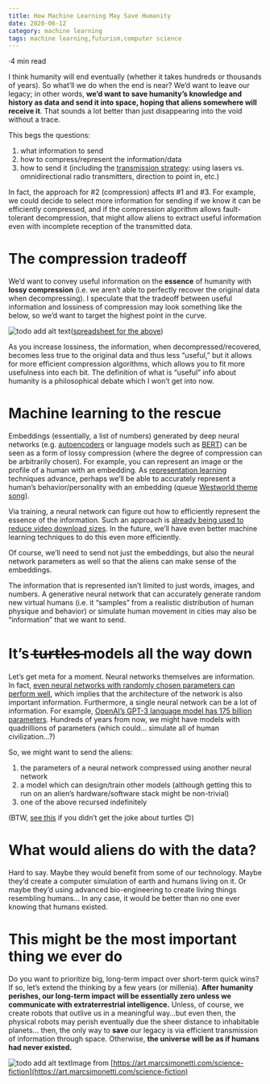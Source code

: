 ```yaml
---
title: How Machine Learning May Save Humanity
date: 2020-06-12
category: machine learning
tags: machine learning,futurism,computer science
---
```


·4 min read


I think humanity will end eventually (whether it takes hundreds or thousands of years). So what’ll we do when the end is near? We’d want to leave our legacy; in other words, **we’d want to save humanity’s knowledge and history as data and send it into space, hoping that aliens somewhere will receive it**. That sounds a lot better than just disappearing into the void without a trace.

This begs the questions:

1.  what information to send
2.  how to compress/represent the information/data
3.  how to send it (including the [transmission strategy](https://arxiv.org/pdf/1101.4968.pdf): using lasers vs. omnidirectional radio transmitters, direction to point in, etc.)

In fact, the approach for #2 (compression) affects #1 and #3. For example, we could decide to select more information for sending if we know it can be efficiently compressed, and if the compression algorithm allows fault-tolerant decompression, that might allow aliens to extract useful information even with incomplete reception of the transmitted data.

The compression tradeoff
========================

We’d want to convey useful information on the **essence** of humanity with **lossy compression** (i.e. we aren’t able to perfectly recover the original data when decompressing). I speculate that the tradeoff between useful information and lossiness of compression may look something like the below, so we’d want to target the highest point in the curve.

![todo add alt text](https://miro.medium.com/max/20000/1*peVnP6QaPft--FpKzvLveA.png)([spreadsheet for the above](https://docs.google.com/spreadsheets/d/1bvpLlxeYF_njHC4oPDhXIgC7bGO5ZLejPPKl9OxFGTw/edit#gid=0))

As you increase lossiness, the information, when decompressed/recovered, becomes less true to the original data and thus less “useful,” but it allows for more efficient compression algorithms, which allows you to fit more usefulness into each bit. The definition of what is “useful” info about humanity is a philosophical debate which I won’t get into now.

Machine learning to the rescue
==============================

Embeddings (essentially, a list of numbers) generated by deep neural networks (e.g. [autoencoders](https://medium.com/@peacej2/generating-fake-k-pop-faces-part-1-6202dc27f0eb) or language models such as [BERT](http://jalammar.github.io/illustrated-bert/)) can be seen as a form of lossy compression (where the degree of compression can be arbitrarily chosen). For example, you can represent an image or the profile of a human with an embedding. As [representation learning](https://arxiv.org/abs/1206.5538) techniques advance, perhaps we’ll be able to accurately represent a human’s behavior/personality with an embedding (queue [Westworld theme song](https://www.youtube.com/watch?v=rYelEUVQ50g)).

Via training, a neural network can figure out how to efficiently represent the essence of the information. Such an approach is [already being used to reduce video download sizes](https://www.forbes.com/sites/nvidia/2019/02/11/accelerating-the-internet-with-ai-based-media-compression/#1a6508107760). In the future, we’ll have even better machine learning techniques to do this even more efficiently.

Of course, we’ll need to send not just the embeddings, but also the neural network parameters as well so that the aliens can make sense of the embeddings.

The information that is represented isn’t limited to just words, images, and numbers. A generative neural network that can accurately generate random new virtual humans (i.e. it “samples” from a realistic distribution of human physique and behavior) or simulate human movement in cities may also be “information” that we want to send.

It’s t̶u̶r̶t̶l̶e̶s̶ models all the way down
===========================================

Let’s get meta for a moment. Neural networks themselves are information. In fact, [even neural networks with randomly chosen parameters can perform well](https://arxiv.org/abs/1906.04358), which implies that the architecture of the network is also important information. Furthermore, a single neural network can be a lot of information. For example, [OpenAI’s GPT-3 language model has 175 billion parameters](https://medium.com/@Synced/openai-unveils-175-billion-parameter-gpt-3-language-model-3d3f453124cd). Hundreds of years from now, we might have models with quadrillions of parameters (which could… simulate all of human civilization…?)

So, we might want to send the aliens:

1.  the parameters of a neural network compressed using another neural network
2.  a model which can design/train other models (although getting this to run on an alien’s hardware/software stack might be non-trivial)
3.  one of the above recursed indefinitely

(BTW, [see this](https://en.wikipedia.org/wiki/Turtles_all_the_way_down) if you didn’t get the joke about turtles 😊)

What would aliens do with the data?
===================================

Hard to say. Maybe they would benefit from some of our technology. Maybe they’d create a computer simulation of earth and humans living on it. Or maybe they’d using advanced bio-engineering to create living things resembling humans… In any case, it would be better than no one ever knowing that humans existed.

This might be the most important thing we ever do
=================================================

Do you want to prioritize big, long-term impact over short-term quick wins? If so, let’s extend the thinking by a few years (or millenia). **After humanity perishes, our long-term impact will be essentially zero unless we communicate with extraterrestrial intelligence.** Unless, of course, we create robots that outlive us in a meaningful way…but even then, the physical robots may perish eventually due the sheer distance to inhabitable planets… then, the only way to **save** our legacy is via efficient transmission of information through space. Otherwise, **the universe will be as if humans had never existed.**

![todo add alt text](https://miro.medium.com/max/20000/1*7y_jTOIX7frtWVz5iSoBPQ.png)Image from [https://art.marcsimonetti.com/science-fiction](https://art.marcsimonetti.com/science-fiction)